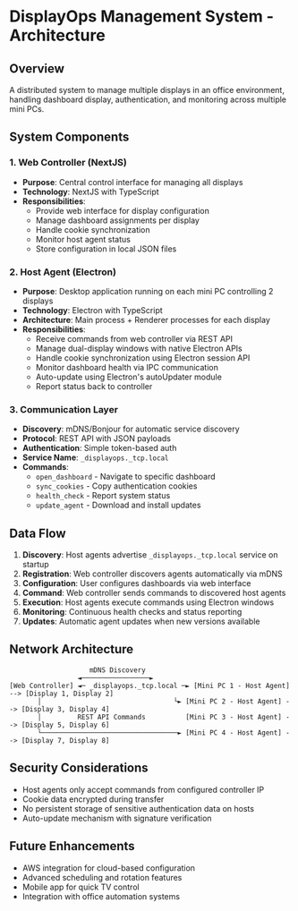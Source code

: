 # DisplayOps Management System - Architecture

## Overview
A distributed system to manage multiple displays in an office environment, handling dashboard display, authentication, and monitoring across multiple mini PCs.

## System Components

### 1. Web Controller (NextJS)
- **Purpose**: Central control interface for managing all displays
- **Technology**: NextJS with TypeScript
- **Responsibilities**:
  - Provide web interface for display configuration
  - Manage dashboard assignments per display
  - Handle cookie synchronization
  - Monitor host agent status
  - Store configuration in local JSON files

### 2. Host Agent (Electron)
- **Purpose**: Desktop application running on each mini PC controlling 2 displays
- **Technology**: Electron with TypeScript
- **Architecture**: Main process + Renderer processes for each display
- **Responsibilities**:
  - Receive commands from web controller via REST API
  - Manage dual-display windows with native Electron APIs
  - Handle cookie synchronization using Electron session API
  - Monitor dashboard health via IPC communication
  - Auto-update using Electron's autoUpdater module
  - Report status back to controller

### 3. Communication Layer
- **Discovery**: mDNS/Bonjour for automatic service discovery
- **Protocol**: REST API with JSON payloads  
- **Authentication**: Simple token-based auth
- **Service Name**: `_displayops._tcp.local`
- **Commands**:
  - `open_dashboard` - Navigate to specific dashboard
  - `sync_cookies` - Copy authentication cookies
  - `health_check` - Report system status
  - `update_agent` - Download and install updates

## Data Flow

1. **Discovery**: Host agents advertise `_displayops._tcp.local` service on startup
2. **Registration**: Web controller discovers agents automatically via mDNS
3. **Configuration**: User configures dashboards via web interface
4. **Command**: Web controller sends commands to discovered host agents
5. **Execution**: Host agents execute commands using Electron windows
6. **Monitoring**: Continuous health checks and status reporting
7. **Updates**: Automatic agent updates when new versions available

## Network Architecture

```
                    mDNS Discovery
                 ◄─────────────────►
[Web Controller] ◄─ _displayops._tcp.local ─► [Mini PC 1 - Host Agent] --> [Display 1, Display 2]
       │                                 └► [Mini PC 2 - Host Agent] --> [Display 3, Display 4]
       │         REST API Commands          [Mini PC 3 - Host Agent] --> [Display 5, Display 6]
       └──────────────────────────────────► [Mini PC 4 - Host Agent] --> [Display 7, Display 8]
```

## Security Considerations

- Host agents only accept commands from configured controller IP
- Cookie data encrypted during transfer
- No persistent storage of sensitive authentication data on hosts
- Auto-update mechanism with signature verification

## Future Enhancements

- AWS integration for cloud-based configuration
- Advanced scheduling and rotation features
- Mobile app for quick TV control
- Integration with office automation systems
